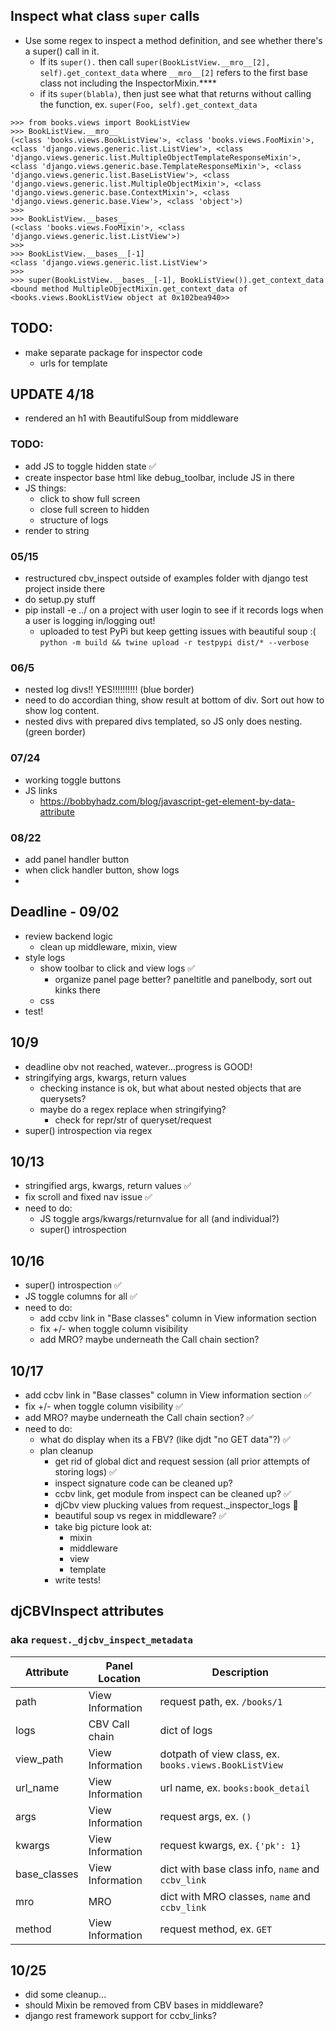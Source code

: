 ## Inspect what class `super` calls
- Use some regex to inspect a method definition, and see whether there's a super() call in it.
  - If its `super().` then call `super(BookListView.__mro__[2], self).get_context_data` where `__mro__[2]` refers to the first base class not including the InspectorMixin.****
  - if its `super(blabla)`, then just see what that returns without calling the function, ex. `super(Foo, self).get_context_data`

```
>>> from books.views import BookListView
>>> BookListView.__mro__
(<class 'books.views.BookListView'>, <class 'books.views.FooMixin'>, <class 'django.views.generic.list.ListView'>, <class 'django.views.generic.list.MultipleObjectTemplateResponseMixin'>, <class 'django.views.generic.base.TemplateResponseMixin'>, <class 'django.views.generic.list.BaseListView'>, <class 'django.views.generic.list.MultipleObjectMixin'>, <class 'django.views.generic.base.ContextMixin'>, <class 'django.views.generic.base.View'>, <class 'object'>)
>>>
>>> BookListView.__bases__
(<class 'books.views.FooMixin'>, <class 'django.views.generic.list.ListView'>)
>>>
>>> BookListView.__bases__[-1]
<class 'django.views.generic.list.ListView'>
>>>
>>> super(BookListView.__bases__[-1], BookListView()).get_context_data
<bound method MultipleObjectMixin.get_context_data of <books.views.BookListView object at 0x102bea940>>
```

## TODO:
- make separate package for inspector code
  - urls for template

## UPDATE 4/18
- rendered an h1 with BeautifulSoup from middleware

### TODO:
- add JS to toggle hidden state ✅
- create inspector base html like debug_toolbar, include JS in there
- JS things:
  - click to show full screen
  - close full screen to hidden
  - structure of logs
- render to string

### 05/15
- restructured cbv_inspect outside of examples folder with django test project inside there
- do setup.py stuff
- pip install -e ../ on a project with user login to see if it records logs when a user is logging in/logging out!
  - uploaded to test PyPi but keep getting issues with beautiful soup :(
`python -m build && twine upload -r testpypi dist/* --verbose`

### 06/5
- nested log divs!! YES!!!!!!!!!! (blue border)
- need to do accordian thing, show result at bottom of div. Sort out how to show log content.
- nested divs with prepared divs templated, so JS only does nesting. (green border)

### 07/24
- working toggle buttons
- JS links
  - https://bobbyhadz.com/blog/javascript-get-element-by-data-attribute
  
### 08/22
- add panel handler button
- when click handler button, show logs
- 


## Deadline - 09/02
- review backend logic
  - clean up middleware, mixin, view
- style logs
  - show toolbar to click and view logs ✅
    - organize panel page better? paneltitle and panelbody, sort out kinks there
  - css
- test!

## 10/9
- deadline obv not reached, watever...progress is GOOD!
- stringifying args, kwargs, return values
  - checking instance is ok, but what about nested objects that are querysets?
  - maybe do a regex replace when stringifying?
    - check for repr/str of queryset/request
- super() introspection via regex

## 10/13
- stringified args, kwargs, return values ✅
- fix scroll and fixed nav issue ✅
- need to do:
  - JS toggle args/kwargs/returnvalue for all (and individual?)
  - super() introspection


## 10/16
- super() introspection ✅
- JS toggle columns for all ✅
- need to do:
  - add ccbv link in "Base classes" column in View information section
  - fix +/- when toggle column visibility
  - add MRO? maybe underneath the Call chain section?

## 10/17
- add ccbv link in "Base classes" column in View information section ✅
- fix +/- when toggle column visibility ✅
- add MRO? maybe underneath the Call chain section? ✅
- need to do:
  - what do display when its a FBV? (like djdt "no GET data"?) ✅
  - plan cleanup
    - get rid of global dict and request session (all prior attempts of storing logs) ✅
    - inspect signature code can be cleaned up?
    - ccbv link, get module from inspect can be cleaned up? ✅
    - djCbv view plucking values from request._inspector_logs 😬
    - beautiful soup vs regex in middleware? ✅
    - take big picture look at:
      - mixin
      - middleware
      - view
      - template
    - write tests!

## djCBVInspect attributes
### aka `request._djcbv_inspect_metadata`

| Attribute | Panel Location | Description |
|-----------|-------------| ------------|
| path | View Information | request path, ex. `/books/1` |
| logs | CBV Call chain | dict of logs |
| view_path | View Information | dotpath of view class, ex. `books.views.BookListView` |
| url_name | View Information | url name, ex. `books:book_detail` |
| args | View Information | request args, ex. `()` |
| kwargs | View Information | request kwargs, ex. `{'pk': 1}` |
| base_classes | View Information | dict with base class info, `name` and `ccbv_link` |
| mro | MRO | dict with MRO classes, `name` and `ccbv_link` |
| method | View Information | request method, ex. `GET` |


## 10/25
- did some cleanup...
- should Mixin be removed from CBV bases in middleware?
- django rest framework support for ccbv_links?